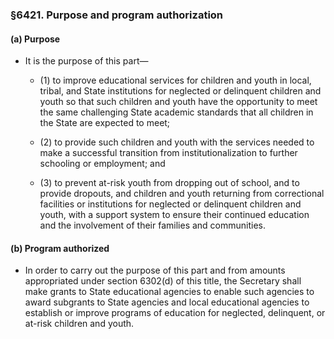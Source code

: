 ### §6421. Purpose and program authorization
#### (a) Purpose
* It is the purpose of this part—

  * (1) to improve educational services for children and youth in local, tribal, and State institutions for neglected or delinquent children and youth so that such children and youth have the opportunity to meet the same challenging State academic standards that all children in the State are expected to meet;

  * (2) to provide such children and youth with the services needed to make a successful transition from institutionalization to further schooling or employment; and

  * (3) to prevent at-risk youth from dropping out of school, and to provide dropouts, and children and youth returning from correctional facilities or institutions for neglected or delinquent children and youth, with a support system to ensure their continued education and the involvement of their families and communities.

#### (b) Program authorized
* In order to carry out the purpose of this part and from amounts appropriated under section 6302(d) of this title, the Secretary shall make grants to State educational agencies to enable such agencies to award subgrants to State agencies and local educational agencies to establish or improve programs of education for neglected, delinquent, or at-risk children and youth.
